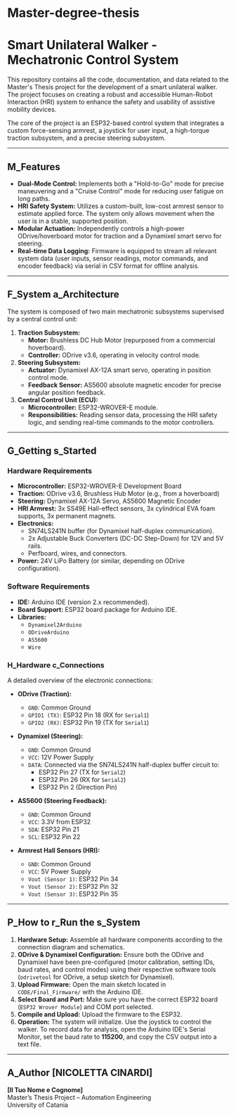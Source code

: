 # Master-degree-thesis
# Smart Unilateral Walker - Mechatronic Control System

This repository contains all the code, documentation, and data related to the Master's Thesis project for the development of a smart unilateral walker. The project focuses on creating a robust and accessible Human-Robot Interaction (HRI) system to enhance the safety and usability of assistive mobility devices.

The core of the project is an ESP32-based control system that integrates a custom force-sensing armrest, a joystick for user input, a high-torque traction subsystem, and a precise steering subsystem.

---

##  M_Features

*   **Dual-Mode Control:** Implements both a "Hold-to-Go" mode for precise maneuvering and a "Cruise Control" mode for reducing user fatigue on long paths.
*   **HRI Safety System:** Utilizes a custom-built, low-cost armrest sensor to estimate applied force. The system only allows movement when the user is in a stable, supported position.
*   **Modular Actuation:** Independently controls a high-power ODrive/hoverboard motor for traction and a Dynamixel smart servo for steering.
*   **Real-time Data Logging:** Firmware is equipped to stream all relevant system data (user inputs, sensor readings, motor commands, and encoder feedback) via serial in CSV format for offline analysis.

---

## F_System a_Architecture

The system is composed of two main mechatronic subsystems supervised by a central control unit:

1.  **Traction Subsystem:**
    *   **Motor:** Brushless DC Hub Motor (repurposed from a commercial hoverboard).
    *   **Controller:** ODrive v3.6, operating in velocity control mode.
2.  **Steering Subsystem:**
    *   **Actuator:** Dynamixel AX-12A smart servo, operating in position control mode.
    *   **Feedback Sensor:** AS5600 absolute magnetic encoder for precise angular position feedback.
3.  **Central Control Unit (ECU):**
    *   **Microcontroller:** ESP32-WROVER-E module.
    *   **Responsibilities:** Reading sensor data, processing the HRI safety logic, and sending real-time commands to the motor controllers.

---

## G_Getting s_Started

### Hardware Requirements

*   **Microcontroller:** ESP32-WROVER-E Development Board
*   **Traction:** ODrive v3.6, Brushless Hub Motor (e.g., from a hoverboard)
*   **Steering:** Dynamixel AX-12A Servo, AS5600 Magnetic Encoder
*   **HRI Armrest:** 3x SS49E Hall-effect sensors, 3x cylindrical EVA foam supports, 3x permanent magnets.
*   **Electronics:**
    *   SN74LS241N buffer (for Dynamixel half-duplex communication).
    *   2x Adjustable Buck Converters (DC-DC Step-Down) for 12V and 5V rails.
    *   Perfboard, wires, and connectors.
*   **Power:** 24V LiPo Battery (or similar, depending on ODrive configuration).

### Software Requirements

*   **IDE:** Arduino IDE (version 2.x recommended).
*   **Board Support:** ESP32 board package for Arduino IDE.
*   **Libraries:**
    *   `Dynamixel2Arduino`
    *   `ODriveArduino`
    *   `AS5600`
    *   `Wire`

### H_Hardware c_Connections

A detailed overview of the electronic connections:

*   **ODrive (Traction):**
    *   `GND`: Common Ground
    *   `GPIO1 (TX)`: ESP32 Pin 18 (RX for `Serial1`)
    *   `GPIO2 (RX)`: ESP32 Pin 19 (TX for `Serial1`)

*   **Dynamixel (Steering):**
    *   `GND`: Common Ground
    *   `VCC`: 12V Power Supply
    *   `DATA`: Connected via the SN74LS241N half-duplex buffer circuit to:
        *   ESP32 Pin 27 (TX for `Serial2`)
        *   ESP32 Pin 26 (RX for `Serial2`)
        *   ESP32 Pin 2 (Direction Pin)

*   **AS5600 (Steering Feedback):**
    *   `GND`: Common Ground
    *   `VCC`: 3.3V from ESP32
    *   `SDA`: ESP32 Pin 21
    *   `SCL`: ESP32 Pin 22

*   **Armrest Hall Sensors (HRI):**
    *   `GND`: Common Ground
    *   `VCC`: 5V Power Supply
    *   `Vout (Sensor 1)`: ESP32 Pin 34
    *   `Vout (Sensor 2)`: ESP32 Pin 32
    *   `Vout (Sensor 3)`: ESP32 Pin 35

---


## P_How to r_Run the s_System

1.  **Hardware Setup:** Assemble all hardware components according to the connection diagram and schematics.
2.  **ODrive & Dynamixel Configuration:** Ensure both the ODrive and Dynamixel have been pre-configured (motor calibration, setting IDs, baud rates, and control modes) using their respective software tools (`odrivetool` for ODrive, a setup sketch for Dynamixel).
3.  **Upload Firmware:** Open the main sketch located in `CODE/Final_Firmware/` with the Arduino IDE.
4.  **Select Board and Port:** Make sure you have the correct ESP32 board (`ESP32 Wrover Module`) and COM port selected.
5.  **Compile and Upload:** Upload the firmware to the ESP32.
6.  **Operation:** The system will initialize. Use the joystick to control the walker. To record data for analysis, open the Arduino IDE's Serial Monitor, set the baud rate to **115200**, and copy the CSV output into a text file.

---

## A_Author [NICOLETTA CINARDI]
**[Il Tuo Nome e Cognome]**  
Master’s Thesis Project – Automation Engineering  
University of Catania
